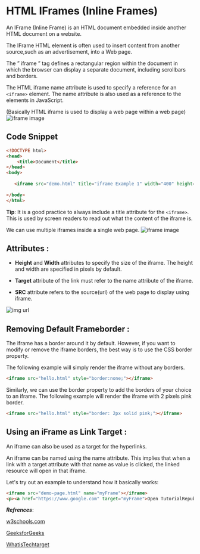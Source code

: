 # HTML IFrames (Inline Frames) 

An IFrame (Inline Frame) is an HTML document embedded inside another HTML document on a website.

The IFrame HTML element is often used to insert content from another source,such as an advertisement, into a Web page.

The ” iframe ” tag defines a rectangular region within the document in which the browser can display a separate document, including scrollbars and borders.

The HTML iframe name attribute is used to specify a reference for an `<iframe>` element. The name attribute is also used as a reference to the elements in JavaScript.

(Basically HTML iframe is used to display a web page within a web page)
![iframe image](https://imgur.com/hI0t3ZI.jpg)
## Code Snippet
```html
<!DOCTYPE html>
<head>
    <title>Document</title>
</head>
<body>
  
   <iframe src="demo.html" title="iframe Example 1" width="400" height="300"></iframe>
    
</body>
</html>
```
**Tip**: It is a good practice to always include a title attribute for the `<iframe>`. This is used by screen readers to read out what the content of the iframe is.

We can use multiple iframes inside a single web page.
![iframe image](https://imgur.com/9pgJ9LC.jpg)

## Attributes :
* **Height** and **Width** attributes to specify the size of the iframe.
The height and width are specified in pixels by default.

* **Target** attribute of the link must refer to the name attribute of the iframe.

* **SRC** attribute refers to the source(url) of the web page to display using iframe.

![img url](https://imgur.com/yuqoXKZ.jpg)

## Removing Default Frameborder :
The iframe has a border around it by default. However, if you want to modify or remove the iframe borders, the best way is to use the CSS border property.

The following example will simply render the iframe without any borders.
```html
<iframe src="hello.html" style="border:none;"></iframe>
```
Similarly, we can use the border property to add the borders of your choice to an iframe. The following example will render the iframe with 2 pixels pink border.

```html
<iframe src="hello.html" style="border: 2px solid pink;"></iframe>
```
## Using an iFrame as Link Target :
An iframe can also be used as a target for the hyperlinks.

An iframe can be named using the name attribute. This implies that when a link with a target attribute with that name as value is clicked, the linked resource will open in that iframe.

Let's try out an example to understand how it basically works:
```html
<iframe src="demo-page.html" name="myFrame"></iframe>
<p><a href="https://www.google.com" target="myFrame">Open TutorialRepublic.com</a></p>
```
***Refrences***:

[w3schools.com](https://www.w3schools.com)

[GeeksforGeeks](https://www.geeksforgeeks.org)

[WhatisTechtarget](https://whatis.techtarget.com)